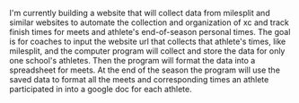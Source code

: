 I'm currently building a website that will collect data from milesplit and similar websites to automate the collection and organization of xc and track finish times for meets and athlete's end-of-season personal times. 
The goal is for coaches to input the website url that collects that athlete's times, like milesplit, and the computer program will collect and store the data for only one school's athletes. 
Then the program will format the data into a spreadsheet for meets. 
At the end of the season the program will use the saved data to format all the meets and corresponding times an athlete participated in into a google doc for each athlete.
